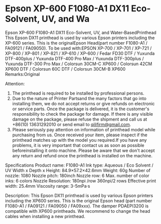 # Epson XP-600 F1080-A1 DX11 Eco-Solvent, UV, and Wa

Epson XP-600 F1080-A1 DX11 Eco-Solvent, UV, and Water-BasedPrinthead
This Epson DX11 printhead is used by various Epson printers including the XP-600 series. This is the originalEpson Head(part number F1080-A1 / FA09121 / FA09050).
To be used with:EPSON XP-700 / XP-701 / XP-721 / XP-800 / XP-801 / XP-821 / XP-610 / XP-600 / Fedar FD30 DTF / Yuxunda DTF-400plus / Yuxunda DTF-400 Pro Max / Yuxunda DTF-300plus / Yuxunda DTF-300 Pro Max / Colorsun 30CM-C XP600 / Colorsun 42CM XP600 DTF / Colorsun 60C DTF / Colorsun 30CM-B XP600
Remarks:Original

Attention:
1. The printhead is required to be installed by professional persons.
2. Due to the nature of Printer Partsand the many factors that go into installing them, we do not accept returns or give refunds on electronic or service parts. Once the package is delivered, it is the customer's responsibility to check the package for damage. If there is any visible damage on the package, please refuse the shipment and call us at +86(10) 13631292010 or send email to qilifirm@gmail.com.
3. Please seriously pay attention on information of printhead model while purchasing from us. Once received your item, please inspect if the printhead matches up with the model you required.If you have any problems, it is very important that contact us as soon as possible beforeinstalling it onto machine. Please be aware that we don't accept any return and refund once the printhead is installed on the machine.

Specifications
Product name: F1080-A1
Ink type: Aqueous / Eco Solvent / UV
Width x Depth x Height: 84.9×57.2×42.6mm
Weight: 60g
Number of nozzle: 1080
Nozzle pitch: 180inch
Nozzle row: 6
Max. number of color inks: 6 colors
Nozzle Resolution: 180npi /row   360npi/2 rows
Effective print width: 25.4mm
Viscosity range: 3-5mPa·s

Description:
This Epson DX11 printhead is used by various Epson printers including the XP600 series. This is the original Epson head (part number F1080-A1 / FA09121 / FA09050 / FA09xxx). The damper PDAEPI3200 is compatible with XP600 printheads. We recommend to change the head cables when installing a new printhead.

